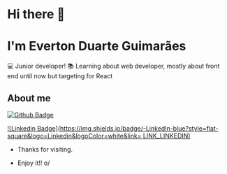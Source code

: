 # Hi there 👋

# I'm Everton Duarte Guimarães

💻 Junior developer!
📚 Learning about web developer, mostly about front end until now but targeting for React

## About me

[![Github Badge](https://img.shields.io/badge/-Github-000?style=flat-square&logo=Github&logoColor=white&link=LINK_GIT)](https://github.com/EvertonDuarteGuimaraes)

[![Linkedin Badge](https://img.shields.io/badge/-LinkedIn-blue?style=flat-square&logo=Linkedin&logoColor=white&link= LINK_LINKEDIN)]( https://www.linkedin.com/in/everton-duarte-910a65157/)

- Thanks for visiting.

- Enjoy it!! o/
